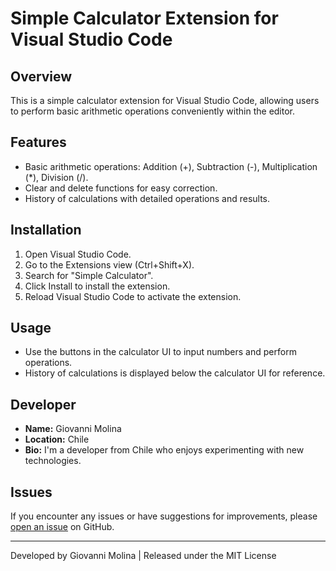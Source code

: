 # Simple Calculator Extension for Visual Studio Code

## Overview

This is a simple calculator extension for Visual Studio Code, allowing users to perform basic arithmetic operations conveniently within the editor.

## Features

- Basic arithmetic operations: Addition (+), Subtraction (-), Multiplication (*), Division (/).
- Clear and delete functions for easy correction.
- History of calculations with detailed operations and results.

## Installation

1. Open Visual Studio Code.
2. Go to the Extensions view (Ctrl+Shift+X).
3. Search for "Simple Calculator".
4. Click Install to install the extension.
5. Reload Visual Studio Code to activate the extension.

## Usage

- Use the buttons in the calculator UI to input numbers and perform operations.
- History of calculations is displayed below the calculator UI for reference.

## Developer

- **Name:** Giovanni Molina
- **Location:** Chile
- **Bio:** I'm a developer from Chile who enjoys experimenting with new technologies.

## Issues

If you encounter any issues or have suggestions for improvements, please [open an issue](https://github.com/your-username/simple-calculator/issues) on GitHub.

---

Developed by Giovanni Molina | Released under the MIT License
